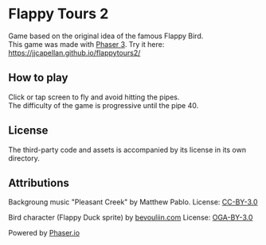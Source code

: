 # Flappy Tours 2
Game based on the original idea of the famous Flappy Bird.  
This game was made with [Phaser 3](https://github.com/photonstorm/phaser).
Try it here: https://jjcapellan.github.io/flappytours2/

## How to play
Click or tap screen to fly and avoid hitting the pipes.  
The difficulty of the game is progressive until the pipe 40.

## License
The third-party code and assets is accompanied by its license in its own directory.

## Attributions
Backgroung music "Pleasant Creek" by Matthew Pablo.
License: [CC-BY-3.0](https://creativecommons.org/licenses/by/3.0/)

Bird character (Flappy Duck sprite) by [bevouliin.com](https://bevouliin.com/)
License: [OGA-BY-3.0](http://static.opengameart.org/OGA-BY-3.0.txt)

Powered by [Phaser.io](http://phaser.io)